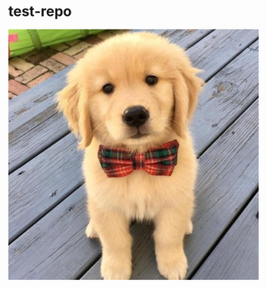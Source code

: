 # test-repo


![alt text](https://github.com/sakuralan/test-repo/blob/main/cute-puppy.png?raw=true)

